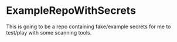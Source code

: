 # ExampleRepoWithSecrets

This is going to be a repo containing fake/example secrets for me to test/play with some scanning tools.
